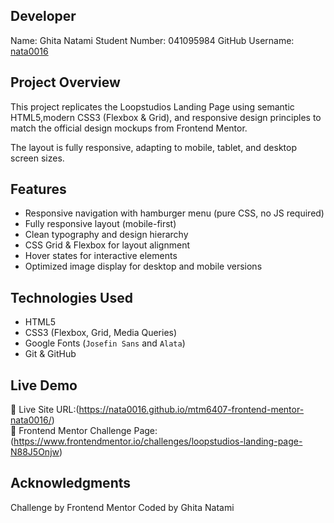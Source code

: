 ## Developer

Name: Ghita Natami
Student Number: 041095984 
GitHub Username: [nata0016](https://github.com/nata0016)  

## Project Overview

This project replicates the Loopstudios Landing Page using semantic HTML5,modern CSS3 (Flexbox & Grid), and responsive design principles to match the official design mockups from Frontend Mentor.

The layout is fully responsive, adapting to mobile, tablet, and desktop screen sizes.


## Features

- Responsive navigation with hamburger menu (pure CSS, no JS required)
- Fully responsive layout (mobile-first)
- Clean typography and design hierarchy
- CSS Grid & Flexbox for layout alignment
- Hover states for interactive elements
- Optimized image display for desktop and mobile versions

## Technologies Used

- HTML5
- CSS3 (Flexbox, Grid, Media Queries)
- Google Fonts (`Josefin Sans` and `Alata`)
- Git & GitHub



## Live Demo

🔗 Live Site URL:(https://nata0016.github.io/mtm6407-frontend-mentor-nata0016/)  
🔗 Frontend Mentor Challenge Page:(https://www.frontendmentor.io/challenges/loopstudios-landing-page-N88J5Onjw)

## Acknowledgments
Challenge by Frontend Mentor
Coded by Ghita Natami
